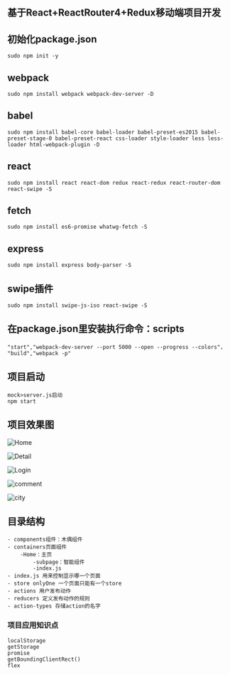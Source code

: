 ## 基于React+ReactRouter4+Redux移动端项目开发
## 初始化package.json
```
sudo npm init -y
```
## webpack
```
sudo npm install webpack webpack-dev-server -D
```
## babel
```
sudo npm install babel-core babel-loader babel-preset-es2015 babel-preset-stage-0 babel-preset-react css-loader style-loader less less-loader html-webpack-plugin -D
```
## react
```
sudo npm install react react-dom redux react-redux react-router-dom react-swipe -S
```
## fetch
```
sudo npm install es6-promise whatwg-fetch -S
```
## express
```
sudo npm install express body-parser -S
```
## swipe插件
```
sudo npm install swipe-js-iso react-swipe -S
```
## 在package.json里安装执行命令：scripts
```
"start","webpack-dev-server --port 5000 --open --progress --colors"，
"build","webpack -p"
```
## 项目启动
    
    mock>server.js启动
    npm start

## 项目效果图

![Home](https://github.com/wlimiy/ReactWebApp/blob/master/app/src/Home.png)

![Detail](https://github.com/wlimiy/ReactWebApp/blob/master/app/src/detail.png)

![Login](https://github.com/wlimiy/ReactWebApp/blob/master/app/src/login.png)

![comment](https://github.com/wlimiy/ReactWebApp/blob/master/app/src/comment.png)

![city](https://github.com/wlimiy/ReactWebApp/blob/master/app/src/city.png)
## 目录结构
```
- components组件：木偶组件
- containers页面组件
    -Home：主页
        -subpage：智能组件
        -index.js
- index.js 用来控制显示哪一个页面
- store onlyOne 一个页面只能有一个store
- actions 用户发布动作
- reducers 定义发布动作的规则
- action-types 存储action的名字
```
### 项目应用知识点
```
localStorage
getStorage
promise
getBoundingClientRect()
flex
```